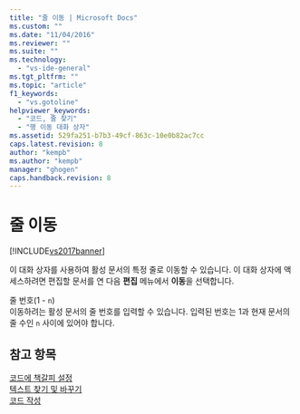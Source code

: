 ```yaml
---
title: "줄 이동 | Microsoft Docs"
ms.custom: ""
ms.date: "11/04/2016"
ms.reviewer: ""
ms.suite: ""
ms.technology: 
  - "vs-ide-general"
ms.tgt_pltfrm: ""
ms.topic: "article"
f1_keywords: 
  - "vs.gotoline"
helpviewer_keywords: 
  - "코드, 줄 찾기"
  - "행 이동 대화 상자"
ms.assetid: 529fa251-b7b3-49cf-863c-10e0b82ac7cc
caps.latest.revision: 8
author: "kempb"
ms.author: "kempb"
manager: "ghogen"
caps.handback.revision: 8
---
```

# 줄 이동
[!INCLUDE[vs2017banner](../../code-quality/includes/vs2017banner.md)]

이 대화 상자를 사용하여 활성 문서의 특정 줄로 이동할 수 있습니다.  이 대화 상자에 액세스하려면 편집할 문서를 연 다음 **편집** 메뉴에서 **이동**을 선택합니다.  
  
 줄 번호\(1 \- `n`\)  
 이동하려는 활성 문서의 줄 번호를 입력할 수 있습니다.  입력된 번호는 1과 현재 문서의 줄 수인 `n` 사이에 있어야 합니다.  
  
## 참고 항목  
 [코드에 책갈피 설정](../../ide/setting-bookmarks-in-code.md)   
 [텍스트 찾기 및 바꾸기](../../ide/finding-and-replacing-text.md)   
 [코드 작성](../../ide/writing-code-in-the-code-and-text-editor.md)